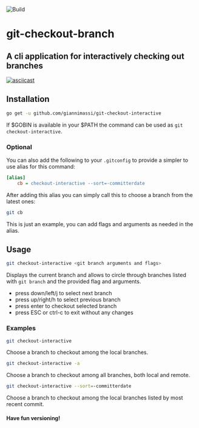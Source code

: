 ![Build](https://github.com/giannimassi/git-checkout-branch/workflows/Test/badge.svg?branch=master)

# git-checkout-branch

## A cli application for interactively checking out branches

[![asciicast](https://asciinema.org/a/6nK7EchQbDNJzD9y0Cb2dIPgv.svg)](https://asciinema.org/a/6nK7EchQbDNJzD9y0Cb2dIPgv)

## Installation

```sh
go get -u github.com/giannimassi/git-checkout-interactive
```

If $GOBIN is available in your $PATH the command can be used as `git checkout-interactive`.

### Optional

You can also add the following to your `.gitconfig` to provide a simpler to use alias for this command:

```ini
[alias]
    cb = checkout-interactive --sort=-committerdate
```

After adding this alias you can simply call this to choose a branch from the latest ones:

```sh
git cb
```

This is just an example, you can add flags and arguments as needed in the alias.

## Usage

```sh
git checkout-interactive <git branch arguments and flags>
```

Displays the current branch and allows to circle through branches listed with `git branch` and the provided flag and arguments.

- press down/left/j to select next branch
- press up/right/h to select previous branch
- press enter to checkout selected branch
- press ESC or ctrl-c to exit without any changes

### Examples

```sh
git checkout-interactive
```

Choose a branch to checkout among the local branches.

```sh
git checkout-interactive -a
```

Choose a branch to checkout among all branches, both local and remote.

```sh
git checkout-interactive --sort=-committerdate
```

Choose a branch to checkout among the local branches listed by most recent commit.


#### Have fun versioning!